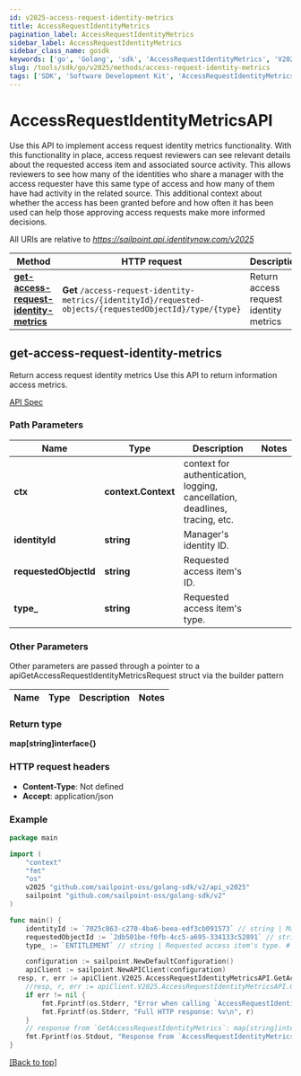 ```yaml
---
id: v2025-access-request-identity-metrics
title: AccessRequestIdentityMetrics
pagination_label: AccessRequestIdentityMetrics
sidebar_label: AccessRequestIdentityMetrics
sidebar_class_name: gosdk
keywords: ['go', 'Golang', 'sdk', 'AccessRequestIdentityMetrics', 'V2025AccessRequestIdentityMetrics'] 
slug: /tools/sdk/go/v2025/methods/access-request-identity-metrics
tags: ['SDK', 'Software Development Kit', 'AccessRequestIdentityMetrics', 'V2025AccessRequestIdentityMetrics']
---
```


# AccessRequestIdentityMetricsAPI
  Use this API to implement access request identity metrics functionality.
With this functionality in place, access request reviewers can see relevant details about the requested access item and associated source activity. 
This allows reviewers to see how many of the identities who share a manager with the access requester have this same type of access and how many of them have had activity in the related source. 
This additional context about whether the access has been granted before and how often it has been used can help those approving access requests make more informed decisions.
 
All URIs are relative to *https://sailpoint.api.identitynow.com/v2025*

Method | HTTP request | Description
------------- | ------------- | -------------
[**get-access-request-identity-metrics**](#get-access-request-identity-metrics) | **Get** `/access-request-identity-metrics/{identityId}/requested-objects/{requestedObjectId}/type/{type}` | Return access request identity metrics


## get-access-request-identity-metrics
Return access request identity metrics
Use this API to return information access metrics.

[API Spec](https://developer.sailpoint.com/docs/api/v2025/get-access-request-identity-metrics)

### Path Parameters


Name | Type | Description  | Notes
------------- | ------------- | ------------- | -------------
**ctx** | **context.Context** | context for authentication, logging, cancellation, deadlines, tracing, etc.
**identityId** | **string** | Manager&#39;s identity ID. | 
**requestedObjectId** | **string** | Requested access item&#39;s ID. | 
**type_** | **string** | Requested access item&#39;s type. | 

### Other Parameters

Other parameters are passed through a pointer to a apiGetAccessRequestIdentityMetricsRequest struct via the builder pattern


Name | Type | Description  | Notes
------------- | ------------- | ------------- | -------------




### Return type

**map[string]interface{}**

### HTTP request headers

- **Content-Type**: Not defined
- **Accept**: application/json

### Example

```go
package main

import (
	"context"
	"fmt"
	"os"
    v2025 "github.com/sailpoint-oss/golang-sdk/v2/api_v2025"
	sailpoint "github.com/sailpoint-oss/golang-sdk/v2"
)

func main() {
    identityId := `7025c863-c270-4ba6-beea-edf3cb091573` // string | Manager's identity ID. # string | Manager's identity ID.
    requestedObjectId := `2db501be-f0fb-4cc5-a695-334133c52891` // string | Requested access item's ID. # string | Requested access item's ID.
    type_ := `ENTITLEMENT` // string | Requested access item's type. # string | Requested access item's type.

	configuration := sailpoint.NewDefaultConfiguration()
	apiClient := sailpoint.NewAPIClient(configuration)
  resp, r, err := apiClient.V2025.AccessRequestIdentityMetricsAPI.GetAccessRequestIdentityMetrics(context.Background(), identityId, requestedObjectId, type_).Execute()
	//resp, r, err := apiClient.V2025.AccessRequestIdentityMetricsAPI.GetAccessRequestIdentityMetrics(context.Background(), identityId, requestedObjectId, type_).Execute()
	if err != nil {
		fmt.Fprintf(os.Stderr, "Error when calling `AccessRequestIdentityMetricsAPI.GetAccessRequestIdentityMetrics``: %v\n", err)
		fmt.Fprintf(os.Stderr, "Full HTTP response: %v\n", r)
	}
	// response from `GetAccessRequestIdentityMetrics`: map[string]interface{}
	fmt.Fprintf(os.Stdout, "Response from `AccessRequestIdentityMetricsAPI.GetAccessRequestIdentityMetrics`: %v\n", resp)
}
```

[[Back to top]](#)


